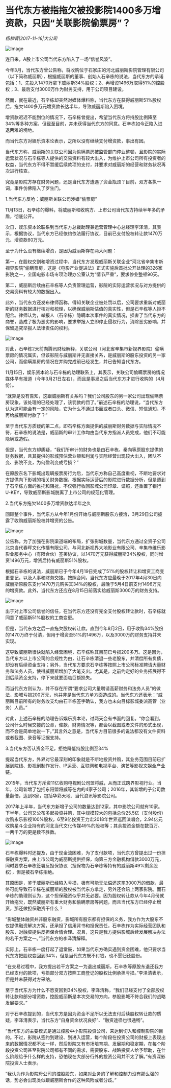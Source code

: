 # 当代东方被指拖欠被投影院1400多万增资款，只因“关联影院偷票房”？

*杨柳青|2017-11-16|大公司*

![Image](http://static.ylzbl.com/uploads/ueditor/php/upload/image/20171118/1510936124919935.jpeg)

连日来，A股上市公司当代东方陷入了一场“信誉风波”。

今年3月，当代东方曾公告称，将收购位于石家庄的河北威丽斯影院管理有限公司（以下简称威丽斯），根据威丽斯的董事、创始人石辛栋的说法，当代东方的承诺包括：1、先投入1470万拿下威丽斯34%股权；2、再增资1496万取得51%的控股权；3、最后支付3000万作为财务支持，用于公司项目建设。

然而，就在最近，石辛栋却突然对媒体爆料称，当代东方在获得威丽斯51%股权后，拖欠1400多万元增资款长达半年，导致威丽斯陷入困境。

增资款迟迟不能到位的情况下，石辛栋曾提出，希望当代东方将持股比例降至34%等多种方案，但截至目前，并未获得当代东方的同意。石辛栋如今正陷入进退两难的境地。

而当代东方对娱乐资本论表示，之所以没有继续支付增资款，事出有因。

当代东方称，威丽斯的关联公司因为偷瞒票房被监管部门停业整顿，且影院的实际运营状况与石辛栋等人提供的交易资料有较大出入，为维护上市公司所有投资者的权益，当代东方不得不暂缓后续款项的支付，并要求对威丽斯的经营和财务状况再次进行核查。

究竟是影院方存在财务问题，还是当代东方遭遇了资金瓶颈？目前，双方各执一词，事件仿佛陷入了罗生门。

1.当代东方反呛：威丽斯关联公司涉嫌“偷票房”

11月13日，石辛栋的爆料，将威丽斯和收购方、上市公司当代东方持续半年多的矛盾，彻底公开。

次日，娱乐资本论联系到当代东方总裁助理兼运营管理中心总经理李泽清，其表示，根据协议，当代东方已经依约依法履行协议，目前已支付股权转让款1470万元、增资款80万元。

至于为什么没有继续增资，是因为威丽斯存在两大问题：

第一，在股权交割和增资过程中，当代东方发现威丽斯关联企业“河北省辛集市新视界影院”偷瞒票房，这是《电影产业促进法》正式实施后首批公开处理的326家影院之一，全国电影市场专项治理办公室认为“情节严重”，要求停业整顿90天。

第二，威丽斯后续由石辛栋等人负责管理运营，影院的实际运营状况与对方提供的交易资料有较大的数据出入。

此外，当代东方还发布律师函称，得知关联企业被处罚以后，公司要求重新对威丽斯的财务数据进行核对和梳理，以确保威丽斯估值的真实性，但是石辛栋等人拒不配合。律师认为，举报人（石辛栋）隐瞒本次事件的真实情况，损害了当代东方的商誉，造成了极为恶劣的影响，要求举报人立即停止侵权行为，消除恶劣影响，并保留追究举报人法律责任的权利。

![Image](http://si1.go2yd.com/get-image/0IN9WkAK1Uu)

对此，石辛栋2天前向腾讯财经解释，关联公司（河北省辛集市新视界影院）偷瞒票房的情况属实，但该影院与威丽斯并无直接关系，是威丽斯的股东投资的另一家公司，而偷瞒票房的情况在并购完成前已经发生，并已告知当代东方。

11月15日，娱乐资本论与石辛栋的助理联系上，其表示，关联公司偷瞒票房的情况媒体早有报道（今年3月21日左右），而且是事发之后当代东方才进行收购的（4月份）。

“就算是没有告知，这跟威丽斯有关系吗？我们公司股东的另一家公司出现偷瞒票房现象，该处理的已经处理了，该罚款的罚了。”前述石辛栋的助理说，“当代东方认为这可能会有一定的风险，它为什么不通过书面或者口头、微信、短信通知，不再给威丽斯付款了？”

至于当代东方质疑的第二点，即石辛栋方面提供的威丽斯财务数据与实际情况不符，石辛栋的说法是，威丽斯的审计工作均由当代东方指派人员完成，他们不可能隐瞒或造假。

但是，当代东方却质疑，“我们所审计的财务也是由石辛栋、秦向等原股东提供的财务数据，且其提供的影城预估营业额和利润与实际经营出现较大出入，团队不变、影院不变，为何盈利变成亏损？”

在原股东名下影城出现瞒报票房行为后，当代东方称自己高度重视，不断地要求对方提供向下影城的相关财务数据，根据实际运营后的影院进行数据分析，但是遭到了石辛栋方面的推托和阻扰，不仅强行收回影城公司印章、证照，还重置了银行U-KEY，导致威丽斯影城脱离了上市公司的规范化管理。

2.当代东方拖欠1400多万增资款达半年之久

回顾整个事件，当代东方从今年1月份开始与威丽斯股东方接洽，3月29日公司披露了收购威丽斯股权并增资的公告。

![Image](http://si1.go2yd.com/get-image/0IN9WjA4hnM)

公告称，为了加强在影院渠道端的布局，扩张影城数量，当代东方通过全资子公司北京当代春晖文化传播有限公司，与河北新视界大地影业有限公司、辛集市维乐影影业服务中心（有限合伙）签署协议，以1470万元获得威丽斯34%股权，同时增资1496万元，增资后持有威丽斯51%股权。

根据石辛栋的说法，威丽斯已于今年4月19日完成了51%的股权转让和增资工商变更登记，以及人事和财务交接。按照合同，当代东方应最晚于2017年4月30日向威丽斯原股东支付1470万元购买其34%的股权，最晚于5月4日前支付1496万元的增资款。此外，当代东方还应在8月15日前落实给威丽斯3000万的财务支持。

![Image](http://si1.go2yd.com/get-image/0IN9WlTNxwG)

出于对上市公司信誉的信任，在当代东方还没有完全支付股权转让款时，石辛栋就同意了威丽斯51%股权的工商变更。

但是，当代东方之后一直拖欠股权转让款。直到今年8月2日，用于收购34%股份的1470万终于付清，但用于增资至51%的1496万，以及3000万的财务支持并未实现。

这导致威丽斯很快就陷入经营困境，石辛栋称其目前已亏损200多万。这是因为，当代东方以上市公司的合规性为由，让石辛栋清退一些老股东，并清偿所有负债，却没有后续资金支持；另外，当代东方要求石辛栋等按照上市公司标准聘请大量财务和法务人员，使得威丽斯增加了大笔支出。尤其是，之前约定好的业务拓展得不到后续资金支持，停下来就要面临巨额损失。

而当代东方则认为，并不存在所谓“要求公司大量聘请高薪财务和法务人员”的做法，影城亏损200万元，也并非是当代东方单方面造成的。当代东方还表示：“威丽斯目前所有的财务收支均由石辛栋签字确认，我方也未向目标影城委派高管（业务）人员。”

对此，上述石辛栋的助理告诉娱乐资本论，过两天会有书面的回复。“你会看到，公司什么时候交接的公章，催款，财务情况等，都会以截图或者文件的形式出现，而不会是简单地说一下。”其言外之意是，当代东方目前很多的说法都没有文件资料或者截图、录音等证据支持。

3.当代东方否认资金不足，拒绝降低持股比例至34%

提起当代东方，外界对它最深刻的印象就是不断地投资并购，其业务范围目前已扩展到院线、影视剧制作发行、IP运营、互联网和电视平台、演艺等影视文娱全产业链。

2015年，当代东方斥资11亿收购电视剧公司盟将威，从而正式跨界影视行业。当年，公司新增了包括东阳盟将威等在内的4家子公司；2016年，其新增的子公司数量翻倍，达到8家，包括华彩天地、当代浪讯等影院公司。

2017年上半年，当代东方新增子公司的数量达到12家，其中影院公司就有10家。下半年，公司又公布多起投资并购，其中规模较大的包括总价25.5亿（支付股份）收购永乐影视100%股权，6至9亿投资王力宏2018年世界巡回演唱会，2.94亿元收购星斗企业持有的河北当代文化传媒49%的股权等；其余投资金额在数百万、一两千万的更是数不胜数。

![Image](http://si1.go2yd.com/get-image/0IN9WhP6rJI)

石辛栋爆料时还提及，由于现金流困难，为了支付款项，当代东方曾提出过一份担保融资方案，由上市公司为威丽斯提供担保，向第三方金融机构借款3000万元，同时要求石辛栋签署反担保协议（担保物为石辛栋等持有的威丽斯49%剩余股权），但是被石辛栋拒绝。

其原因是，鉴于威丽斯已经陷入亏损，极有可能无法偿还这笔3000万的借款，最终可能导致石辛栋在威丽斯的股权被当代东方拿走，另外还会赔上两家影院。而石辛栋的助理则认为，这个担保融资似乎并无必要。因为股权转让款从今年4月份就开始拖欠，既然威丽斯有重大财务和偷瞒票房等问题，而且当代东方已经停止增资，那还做担保融资干什么？

“影城整体融资并非股东融资，影城所有股东都有担保的义务，我方作为大股东不仅提供融资解决方案，还承担了信用背书和担保责任，石辛栋作为实际经营团队和股东，对融资提供反担保合情合理。况且，这只是我方提供影城后续发展解决办法的若干方案之一。”当代东方的李泽清解释。

实际上，石辛栋一度打起了退堂鼓，如果当代东方确实遇到资金困难，他只要求当代东方把股权变回到34%，但是当代东方既不付钱，也不愿归还股份。

“在交易过程中，我方提出若干方案之一为退出威丽斯，石辛栋等原股东退还我方已经支付的款项，亏损部分双方按照工商登记的股权比例承担亏损。”李泽清表示，但是并未获得对方采纳。

至于当代东方为什么不愿变回到34%股权，李泽清称，“我们已经支付了全部股权转让款和部分增资款，控股威丽斯是本次交易的方向，参股影城不符合我们的战略发展要求。”

对于石辛栋提到的，当代东方是因为资金不足所以无法支付后续股权转让款的质疑，李泽清表示，当代东方“自身资金状况良好”、“融资途径也很通畅”。

“当代东方的主要模式是通过控股中小影院投资公司，来达到切入和控制影院的目的。不过，影院从签约到建设、到进入运营，每个阶段在投资公司的财报上表现出来的数据情况都不太一样，然后影院又有市场培育期、发展期和稳定期，在每个阶段投资公司甚至影院公司都有不同的需求，需要股东、战略投资人给予帮助，在什么阶段给予什么样的支持，恐怕现在大部分行外的投资公司并不太了解。”有资深影院投资人士表示。

“我认为作为影院母公司的控股股东，如果对业务的了解和控制力没有那么强的话，势必会出现类似跟威丽斯合作的这种风险或者分歧。”

